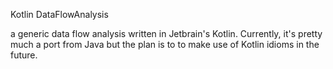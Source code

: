 Kotlin DataFlowAnalysis

a generic data flow analysis written in Jetbrain's Kotlin.
Currently, it's pretty much a port from Java but the plan is to to make use of Kotlin idioms in the future.